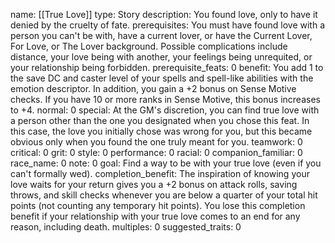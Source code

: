 name: [[True Love]]
type: Story
description: You found love, only to have it denied by the cruelty of fate.
prerequisites: You must have found love with a person you can't be with, have a current lover, or have the Current Lover, For Love, or The Lover background. Possible complications include distance, your love being with another, your feelings being unrequited, or your relationship being forbidden.
prerequisite_feats: 0
benefit: You add 1 to the save DC and caster level of your spells and spell-like abilities with the emotion descriptor. In addition, you gain a +2 bonus on Sense Motive checks. If you have 10 or more ranks in Sense Motive, this bonus increases to +4.
normal: 0
special: At the GM's discretion, you can find true love with a person other than the one you designated when you chose this feat. In this case, the love you initially chose was wrong for you, but this became obvious only when you found the one truly meant for you.
teamwork: 0
critical: 0
grit: 0
style: 0
performance: 0
racial: 0
companion_familiar: 0
race_name: 0
note: 0
goal: Find a way to be with your true love (even if you can't formally wed).
completion_benefit: The inspiration of knowing your love waits for your return gives you a +2 bonus on attack rolls, saving throws, and skill checks whenever you are below a quarter of your total hit points (not counting any temporary hit points). You lose this completion benefit if your relationship with your true love comes to an end for any reason, including death.
multiples: 0
suggested_traits: 0
